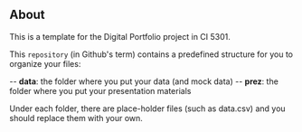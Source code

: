 ## About

This is a template for the Digital Portfolio project in CI 5301.

This `repository` (in Github's term) contains a predefined structure for you to organize your files:

-- **data**: the folder where you put your data (and mock data)
-- **prez**: the folder where you put your presentation materials

Under each folder, there are place-holder files (such as data.csv) and you should replace them with your own. 
